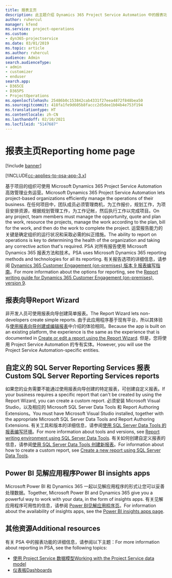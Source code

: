 ```yaml
---
title: 报表主页
description: 此主题介绍 Dynamics 365 Project Service Automation 中的报表功能。
author: ruhercul
manager: kfend
ms.service: project-operations
ms.custom:
- dyn365-projectservice
ms.date: 03/01/2019
ms.topic: article
ms.author: ruhercul
audience: Admin
search.audienceType:
- admin
- customizer
- enduser
search.app:
- D365CE
- D365PS
- ProjectOperations
ms.openlocfilehash: 25486b0c153842cab4331f27eea4872f848bea50
ms.sourcegitcommit: 418fa1fe9d605b8faccc2d5dee1b04b4e753f194
ms.translationtype: HT
ms.contentlocale: zh-CN
ms.lasthandoff: 02/10/2021
ms.locfileid: "5147687"
---
```

# <a name="reporting-home-page"></a><span data-ttu-id="e23c6-103">报表主页</span><span class="sxs-lookup"><span data-stu-id="e23c6-103">Reporting home page</span></span>

[!include [banner](../includes/psa-now-project-operations.md)]

[!INCLUDE[cc-applies-to-psa-app-3.x](../includes/cc-applies-to-psa-app-3x.md)]

<span data-ttu-id="e23c6-104">基于项目的组织可使用 Microsoft Dynamics 365 Project Service Automation 高效管理业务运营。</span><span class="sxs-lookup"><span data-stu-id="e23c6-104">Microsoft Dynamics 365 Project Service Automation lets project-based organizations efficiently manage the operations of their business.</span></span> <span data-ttu-id="e23c6-105">在任何项目中，团队成员必须管理商机，为工作报价，规划工作，为项目安排资源，根据规划管理工作，为工作记帐，然后执行工作以完成项目。</span><span class="sxs-lookup"><span data-stu-id="e23c6-105">On any project, team members must manage the opportunity, quote and plan the work, resource the projects, manage the work according to the plan, bill for the work, and then do the work to complete the project.</span></span> <span data-ttu-id="e23c6-106">运营报告能力的关键是确定组织的运行状况和采取必需的纠正措施。</span><span class="sxs-lookup"><span data-stu-id="e23c6-106">The ability to report on operations is key to determining the health of the organization and taking any corrective action that's required.</span></span> <span data-ttu-id="e23c6-107">PSA 对所有报告使用 Microsoft Dynamics 365 报表方法和技术。</span><span class="sxs-lookup"><span data-stu-id="e23c6-107">PSA uses Microsoft Dynamics 365 reporting methods and technologies for all its reporting.</span></span> <span data-ttu-id="e23c6-108">有关报告选项的详细信息，请参阅 [Dynamics 365 Customer Engagement (on-premises) 版本 9 报表编写指南](https://docs.microsoft.com/dynamics365/customerengagement/on-premises/analytics/reporting-analytics-with-dynamics-365)。</span><span class="sxs-lookup"><span data-stu-id="e23c6-108">For more information about the options for reporting, see the [Report writing guide for Dynamics 365 Customer Engagement (on-premises), version 9](https://docs.microsoft.com/dynamics365/customerengagement/on-premises/analytics/reporting-analytics-with-dynamics-365).</span></span>

## <a name="report-wizard"></a><span data-ttu-id="e23c6-109">报表向导</span><span class="sxs-lookup"><span data-stu-id="e23c6-109">Report Wizard</span></span>

<span data-ttu-id="e23c6-110">非开发人员可使用报表向导创建简单报表。</span><span class="sxs-lookup"><span data-stu-id="e23c6-110">The Report Wizard lets non-developers create simple reports.</span></span> <span data-ttu-id="e23c6-111">由于此应用程序基于现有平台，所以其体验与[使用报表向导创建或编辑报表](https://docs.microsoft.com/dynamics365/customerengagement/on-premises/basics/create-edit-copy-report-wizard)中介绍的体验相同。</span><span class="sxs-lookup"><span data-stu-id="e23c6-111">Because the app is built on an existing platform, the experience is the same as the experience that is documented in [Create or edit a report using the Report Wizard](https://docs.microsoft.com/dynamics365/customerengagement/on-premises/basics/create-edit-copy-report-wizard).</span></span> <span data-ttu-id="e23c6-112">但是，您将使用 Project Service Automation 的专有实体。</span><span class="sxs-lookup"><span data-stu-id="e23c6-112">However, you will use the Project Service Automation-specific entities.</span></span>

## <a name="custom-sql-server-reporting-services-reports"></a><span data-ttu-id="e23c6-113">自定义的 SQL Server Reporting Services 报表</span><span class="sxs-lookup"><span data-stu-id="e23c6-113">Custom SQL Server Reporting Services reports</span></span>

<span data-ttu-id="e23c6-114">如果您的业务需要不能通过使用报表向导创建的特定报表，可创建自定义报表。</span><span class="sxs-lookup"><span data-stu-id="e23c6-114">If your business requires a specific report that can't be created by using the Report Wizard, you can create a custom report.</span></span> <span data-ttu-id="e23c6-115">必须安装 Microsoft Visual Studio，以及相应的 Microsoft SQL Server Data Tools 和 Report Authoring Extensions。</span><span class="sxs-lookup"><span data-stu-id="e23c6-115">You must have Microsoft Visual Studio installed, together with the appropriate Microsoft SQL Server Data Tools and Report Authoring Extensions.</span></span> <span data-ttu-id="e23c6-116">有关工具和版本的详细信息，请参阅[使用 SQL Server Data Tools 的报表编写环境](https://docs.microsoft.com/dynamics365/customerengagement/on-premises/analytics/report-writing-environment-using-sql-server-data-tools)。</span><span class="sxs-lookup"><span data-stu-id="e23c6-116">For more information about tools and versions, see [Report writing environment using SQL Server Data Tools](https://docs.microsoft.com/dynamics365/customerengagement/on-premises/analytics/report-writing-environment-using-sql-server-data-tools).</span></span> <span data-ttu-id="e23c6-117">有关如何创建自定义报表的信息，请参阅[使用 SQL Server Data Tools 创建新报表](https://docs.microsoft.com/dynamics365/customerengagement/on-premises/analytics/create-a-new-report-using-sql-server-data-tools)。</span><span class="sxs-lookup"><span data-stu-id="e23c6-117">For information about how to create a custom report, see [Create a new report using SQL Server Data Tools](https://docs.microsoft.com/dynamics365/customerengagement/on-premises/analytics/create-a-new-report-using-sql-server-data-tools).</span></span>

## <a name="power-bi-insights-apps"></a><span data-ttu-id="e23c6-118">Power BI 见解应用程序</span><span class="sxs-lookup"><span data-stu-id="e23c6-118">Power BI insights apps</span></span>

<span data-ttu-id="e23c6-119">Microsoft Power BI 和 Dynamics 365 一起以见解应用程序的形式让您可以妥善处理数据。</span><span class="sxs-lookup"><span data-stu-id="e23c6-119">Together, Microsoft Power BI and Dynamics 365 give you a powerful way to work with your data, in the form of insights apps.</span></span> <span data-ttu-id="e23c6-120">有关见解应用程序可用性的信息，请参阅 [Power BI见解应用程序页](https://powerbi.microsoft.com/power-bi-insights-apps/)。</span><span class="sxs-lookup"><span data-stu-id="e23c6-120">For information about the availability of insights apps, see the [Power BI insights apps page](https://powerbi.microsoft.com/power-bi-insights-apps/).</span></span>


## <a name="additional-resources"></a><span data-ttu-id="e23c6-121">其他资源</span><span class="sxs-lookup"><span data-stu-id="e23c6-121">Additional resources</span></span>
<span data-ttu-id="e23c6-122">有关 PSA 中的报表功能的详细信息，请参阅以下主题：</span><span class="sxs-lookup"><span data-stu-id="e23c6-122">For more information about reporting in PSA, see the following topics:</span></span>

- [<span data-ttu-id="e23c6-123">使用 Project Service 数据模型</span><span class="sxs-lookup"><span data-stu-id="e23c6-123">Working with the Project Service data model</span></span>](reports-working-project-service-data-model.md)
- [<span data-ttu-id="e23c6-124">仪表板</span><span class="sxs-lookup"><span data-stu-id="e23c6-124">Dashboards</span></span>](reports-dashboards.md)

